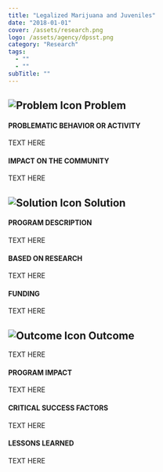```yaml
---
title: "Legalized Marijuana and Juveniles"
date: "2018-01-01"
cover: /assets/research.png
logo: /assets/agency/dpsst.png
category: "Research"
tags:
  - ""
  - ""
subTitle: ""
---
```


## ![Problem Icon](https://github.com/google/material-design-icons/raw/master/alert/1x_web/ic_error_outline_black_48dp.png "Problem") Problem

#### PROBLEMATIC BEHAVIOR OR ACTIVITY

TEXT HERE

#### IMPACT ON THE COMMUNITY

TEXT HERE

## ![Solution Icon](https://github.com/google/material-design-icons/raw/master/action/1x_web/ic_lightbulb_outline_black_48dp.png "Solution") Solution

#### PROGRAM DESCRIPTION

TEXT HERE

#### BASED ON RESEARCH

TEXT HERE

#### FUNDING

TEXT HERE

## ![Outcome Icon](https://github.com/google/material-design-icons/raw/master/action/1x_web/ic_view_list_black_48dp.png "Outcome") Outcome

TEXT HERE

#### PROGRAM IMPACT

TEXT HERE

#### CRITICAL SUCCESS FACTORS

TEXT HERE

#### LESSONS LEARNED

TEXT HERE
